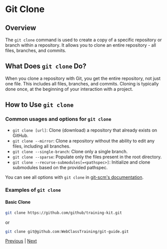 # Git Clone

## Overview

The `git clone` command is used to create a copy of a specific repository or branch within a repository. It allows you to clone an entire repository - all files, branches, and commits.

## What Does `git clone` Do?

When you clone a repository with Git, you get the entire repository, not just one file. This includes all files, branches, and commits. Cloning is typically done once, at the beginning of your interaction with a project.

## How to Use `git clone`

### Common usages and options for `git clone`

- `git clone [url]`: Clone (download) a repository that already exists on GitHub.
- `git clone --mirror`: Clone a repository without the ability to edit any files, including all branches.
- `git clone --single-branch`: Clone only a single branch.
- `git clone --sparse`: Populate only the files present in the root directory.
- `git clone --recurse-submodules[=<pathspec>]`: Initialize and clone submodules based on the provided pathspec.

You can see all options with `git clone` in [git-scm's documentation](https://git-scm.com/docs/git-clone).

### Examples of `git clone`

#### Basic Clone

```bash
git clone https://github.com/github/training-kit.git

```
or

```bash
git clone git@github.com:WebClassTraining/git-guide.git
```

[Previous](config.md) | [Next](add.md)

